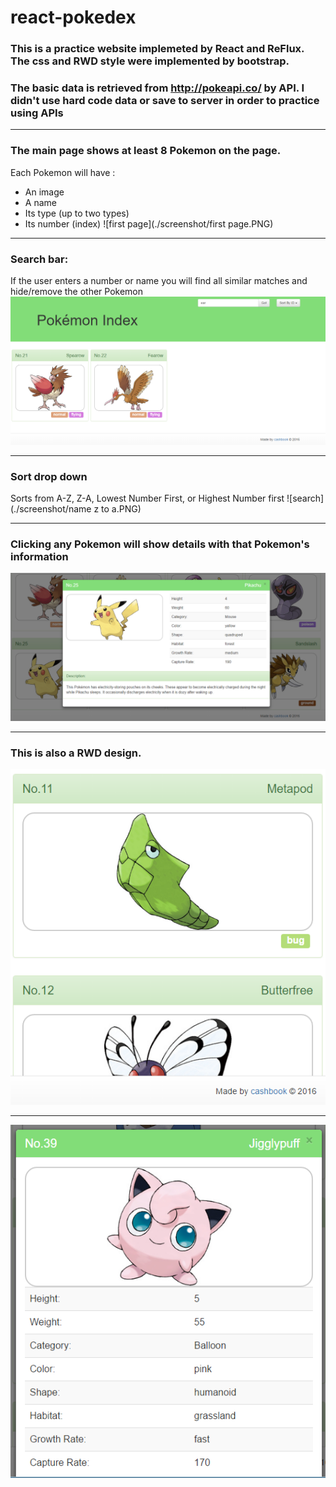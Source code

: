 # react-pokedex


### This is a practice website implemeted by React and ReFlux. The css and RWD style were implemented by bootstrap.
### The basic data is retrieved from http://pokeapi.co/ by API. I didn't use hard code data or save to server in order to practice using APIs

---

### The main page shows at least 8 Pokemon on the page.
Each Pokemon will have :
* An image
* A name
* Its type (up to two types)
* Its number (index)
![first page](./screenshot/first page.PNG)

---

### Search bar:
If the user enters a number or name you will find all similar matches and hide/remove the other Pokemon
![search](./screenshot/search.PNG)

---

### Sort drop down
Sorts from A-Z, Z-A, Lowest Number First, or Highest Number first
![search](./screenshot/name z to a.PNG)

---

### Clicking any Pokemon will show details with that Pokemon's information
![search](./screenshot/pikachu.PNG)

---

### This is also a RWD design.
![search](./screenshot/mobile.PNG)

----

![search](./screenshot/mobiledetail.PNG)
